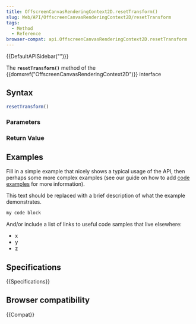 ```yaml
---
title: OffscreenCanvasRenderingContext2D.resetTransform()
slug: Web/API/OffscreenCanvasRenderingContext2D/resetTransform
tags:
  - Method
  - Reference
browser-compat: api.OffscreenCanvasRenderingContext2D.resetTransform
---
```

{{DefaultAPISidebar("")}}

The **`resetTransform()`** method of the {{domxref("OffscreenCanvasRenderingContext2D")}} interface 

## Syntax

```js
resetTransform()
```

### Parameters



### Return Value



## Examples

Fill in a simple example that nicely shows a typical usage of the API, then perhaps some more complex examples (see our guide on how to add [code examples](/en-US/docs/MDN/Contribute/Structures/Code_examples) for more information).

This text should be replaced with a brief description of what the example demonstrates.

```js
my code block
```

And/or include a list of links to useful code samples that live elsewhere:

*   x
*   y
*   z

## Specifications

{{Specifications}}

## Browser compatibility

{{Compat}}

